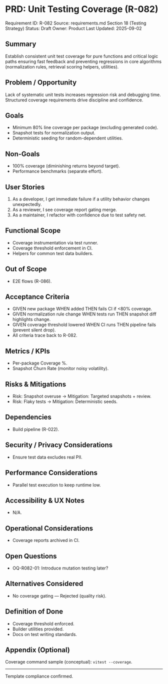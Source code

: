# PRD: Unit Testing Coverage (R-082)

Requirement ID: R-082
Source: requirements.md Section 18 (Testing Strategy)
Status: Draft
Owner: Product
Last Updated: 2025-09-02

## Summary

Establish consistent unit test coverage for pure functions and critical logic paths ensuring fast feedback and preventing regressions in core algorithms (normalization rules, retrieval scoring helpers, utilities).

## Problem / Opportunity

Lack of systematic unit tests increases regression risk and debugging time. Structured coverage requirements drive discipline and confidence.

## Goals

- Minimum 80% line coverage per package (excluding generated code).
- Snapshot tests for normalization output.
- Deterministic seeding for random-dependent utilities.

## Non-Goals

- 100% coverage (diminishing returns beyond target).
- Performance benchmarks (separate effort).

## User Stories

1. As a developer, I get immediate failure if a utility behavior changes unexpectedly.
2. As a reviewer, I see coverage report gating merge.
3. As a maintainer, I refactor with confidence due to test safety net.

## Functional Scope

- Coverage instrumentation via test runner.
- Coverage threshold enforcement in CI.
- Helpers for common test data builders.

## Out of Scope

- E2E flows (R-086).

## Acceptance Criteria

- GIVEN new package WHEN added THEN fails CI if <80% coverage.
- GIVEN normalization rule change WHEN tests run THEN snapshot diff highlights change.
- GIVEN coverage threshold lowered WHEN CI runs THEN pipeline fails (prevent silent drop).
- All criteria trace back to R-082.

## Metrics / KPIs

- Per-package Coverage %.
- Snapshot Churn Rate (monitor noisy volatility).

## Risks & Mitigations

- Risk: Snapshot overuse → Mitigation: Targeted snapshots + review.
- Risk: Flaky tests → Mitigation: Deterministic seeds.

## Dependencies

- Build pipeline (R-022).

## Security / Privacy Considerations

- Ensure test data excludes real PII.

## Performance Considerations

- Parallel test execution to keep runtime low.

## Accessibility & UX Notes

- N/A.

## Operational Considerations

- Coverage reports archived in CI.

## Open Questions

- OQ-R082-01: Introduce mutation testing later?

## Alternatives Considered

- No coverage gating — Rejected (quality risk).

## Definition of Done

- Coverage threshold enforced.
- Builder utilities provided.
- Docs on test writing standards.

## Appendix (Optional)

Coverage command sample (conceptual): `vitest --coverage`.

---
Template compliance confirmed.
